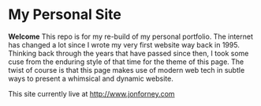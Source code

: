 # My Personal Site

**Welcome**
This repo is for my re-build of my personal portfolio. The internet has changed a lot since I wrote my very first website way back in 1995. Thinking back through the years that have passed since then, I took some cuse from the enduring style of that time for the theme of this page. The twist of course is that this page makes use of modern web tech in subtle ways to present a whimsical and dynamic website. 

This site currently live at http://www.jonforney.com

